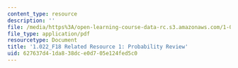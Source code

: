 ```yaml
---
content_type: resource
description: ''
file: /media/https%3A/open-learning-course-data-rc.s3.amazonaws.com/1-022-introduction-to-network-models-fall-2018/627637d41da838dce0d705e124fed5c0_MIT1_022F18_RelatedResource1.pdf
file_type: application/pdf
resourcetype: Document
title: '1.022_F18 Related Resource 1: Probability Review'
uid: 627637d4-1da8-38dc-e0d7-05e124fed5c0
---
```

